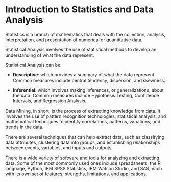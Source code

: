 # Introduction to Statistics and Data Analysis

Statistics is a branch of mathematics that deals with the collection, analysis, interpretation, and presentation of numerical or quantitative data.

Statistical Analysis involves the use of statistical methods to develop an understanding of what the data represent.

Statistical Analysis can be:

- **Descriptive**: which provides a summary of what the data represent. Common measures include central tendency, dispersion, and skewness.

- **Inferential**: which involves making inferences, or generalizations, about the data. Common measures include Hypothesis Testing, Confidence Intervals, and Regression Analysis.

Data Mining, in short, is the process of extracting knowledge from data. It involves the use of pattern recognition technologies, statistical analysis, and mathematical techniques to identify correlations, patterns, variations, and trends in the data.

There are several techniques that can help extract data, such as classifying data attributes, clustering data into groups, and establishing relationships between events, variables, and inputs and outputs.

There is a wide variety of software and tools for analyzing and extracting data. Some of the most commonly used ones include spreadsheets, the R language, Python, IBM SPSS Statistics, IBM Watson Studio, and SAS, each with its own set of features, strengths, limitations, and applications.
